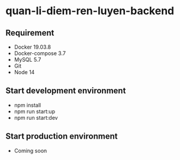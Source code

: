 # quan-li-diem-ren-luyen-backend
## Requirement
- Docker 19.03.8
- Docker-compose 3.7
- MySQL 5.7
- Git
- Node 14

## Start development environment
- npm install
- npm run start:up
- npm run start:dev

## Start production environment
- Coming soon
